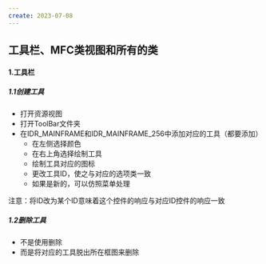 ```yaml
---
create: 2023-07-08
---
```

## 工具栏、MFC类视图和所有的类

#### 1.工具栏

##### 1.1创建工具

* 打开资源视图
* 打开ToolBar文件夹
* 在IDR_MAINFRAME和IDR_MAINFRAME_256中添加对应的工具（都要添加）
	* 在左侧选择颜色
	* 在右上角选择绘制工具
	* 绘制工具对应的图标
	* 更改工具ID，使之与对应的选项类一致
	* 如果是新的，可以仿照菜单处理

注意：将ID改为某个ID意味着这个控件的响应与对应ID控件的响应一致

##### 1.2删除工具

* 不是使用删除
* 而是将对应的工具脱出所在框图来删除
